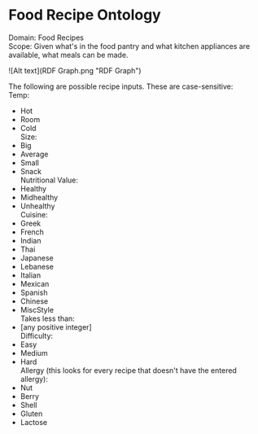 Food Recipe Ontology
====================

Domain: Food Recipes  
Scope: Given what's in the food pantry and what kitchen appliances are available, what meals can be made.  

![Alt text](RDF Graph.png "RDF Graph")

The following are possible recipe inputs. These are case-sensitive:  
Temp:  
  * Hot
  * Room
  * Cold  
Size:
  * Big
  * Average
  * Small
  * Snack  
Nutritional Value:
  * Healthy
  * Midhealthy
  * Unhealthy  
Cuisine:
  * Greek
  * French
  * Indian
  * Thai
  * Japanese
  * Lebanese
  * Italian
  * Mexican
  * Spanish
  * Chinese
  * MiscStyle  
Takes less than:
  * [any positive integer]  
Difficulty:
  * Easy
  * Medium
  * Hard  
Allergy (this looks for every recipe that doesn't have the entered allergy):
  * Nut
  * Berry
  * Shell
  * Gluten
  * Lactose   
  
